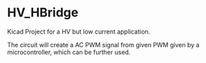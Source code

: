 # HV_HBridge

Kicad Project for a HV but low current application.

The circuit will create a AC PWM signal from given PWM given by a microcontroller, which can be further used.
